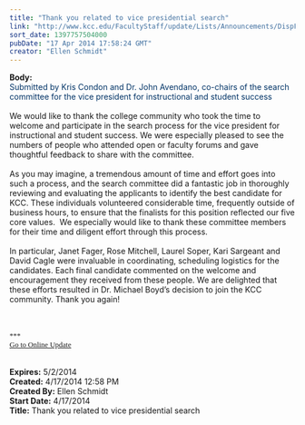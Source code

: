 ```yaml
---
title: "Thank you related to vice presidential search"
link: "http://www.kcc.edu/FacultyStaff/update/Lists/Announcements/DispForm.aspx?ID=1475"
sort_date: 1397757504000
pubDate: "17 Apr 2014 17:58:24 GMT"
creator: "Ellen Schmidt"
---
```


<div><b>Body:</b> <div class="ExternalClassCA51EFCF6F17424DBACA4DE736F89930">
<div><font color="#003366">Submitted by Kris Condon and Dr. John Avendano, co-chairs of the search committee for the vice president for instructional and student success</font></div>
<div> </div>
<div>We would like to thank the college community who took the time to welcome and participate in the search process for the vice president for instructional and student success. We were especially pleased to see the numbers of people who attended open or faculty forums and gave thoughtful feedback to share with the committee.</div>
<div> </div>
<div>As you may imagine, a tremendous amount of time and effort goes into such a process, and the search committee did a fantastic job in thoroughly reviewing and evaluating the applicants to identify the best candidate for KCC. These individuals volunteered considerable time, frequently outside of business hours, to ensure that the finalists for this position reflected our five core values.  We especially would like to thank these committee members for their time and diligent effort through this process.</div>
<div> </div>
<div>In particular, Janet Fager, Rose Mitchell, Laurel Soper, Kari Sargeant and David Cagle were invaluable in coordinating, scheduling logistics for the candidates. Each final candidate commented on the welcome and encouragement they received from these people. We are delighted that these efforts resulted in Dr. Michael Boyd’s decision to join the KCC community. Thank you again!<br /></div>
<div> </div>
<div>
<div></div>
<div>
<div><font size="3"><font face="Calibri">
<p style="margin:0in 0in 10pt" class="MsoNormal"><br /></p></font></font></div>
<div></div><font size="3"><font face="Calibri">
<div></div>
<div></div>
<div></div>
<div>
<div></div>
<div>
<div>
<div><font size="2">***</font></div>
<div><font size="2"></font></div>
<div><font size="2"></font></div>
<div><font size="2"></font></div>
<div><font size="2"></font></div>
<div><font size="2"></font></div>
<div><font size="2"></font></div>
<div><font size="2"></font></div>
<div><font size="2"></font></div>
<div><font size="2"></font></div>
<div><font size="2"></font></div>
<div><font size="2"></font></div>
<div><font size="2"></font></div>
<div><font size="2"></font></div>
<div><a href="/FacultyStaff/update/Pages/dailyupdate.aspx"><font size="2">Go to Online Update</font></a></div>
<div></div></div></div></div></font></font>
<p style="margin:0in 0in 10pt" class="MsoNormal"><font size="3"><font face="Calibri"></font></font></p>
<p></p><br /></div></div></div></div>
<div><b>Expires:</b> 5/2/2014</div>
<div><b>Created:</b> 4/17/2014 12:58 PM</div>
<div><b>Created By:</b> Ellen Schmidt</div>
<div><b>Start Date:</b> 4/17/2014</div>
<div><b>Title:</b> Thank you related to vice presidential search</div>
